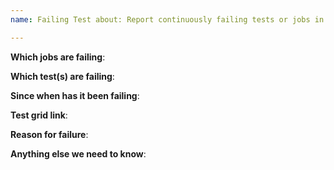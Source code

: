 ```yaml
---
name: Failing Test about: Report continuously failing tests or jobs in Colorize CI labels: kind/failing-test

---
```


<!-- Please only use this template for submitting reports about continuously failing tests or jobs in Colorize CI -->

**Which jobs are failing**:

**Which test(s) are failing**:

**Since when has it been failing**:

**Test grid link**:

**Reason for failure**:

**Anything else we need to know**:
